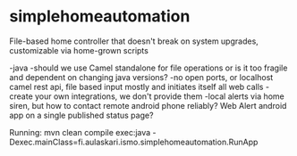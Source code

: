 # simplehomeautomation
File-based home controller that doesn't break on system upgrades, customizable via home-grown scripts

-java -should we use Camel standalone for file operations or is it too fragile and dependent on changing java versions?
-no open ports, or localhost camel rest api, file based input mostly and initiates itself all web calls -create your own integrations, we don't provide them
-local alerts via home siren, but how to contact remote android phone reliably? Web Alert android app on a single
published status page?

Running: mvn clean compile exec:java -Dexec.mainClass=fi.aulaskari.ismo.simplehomeautomation.RunApp

